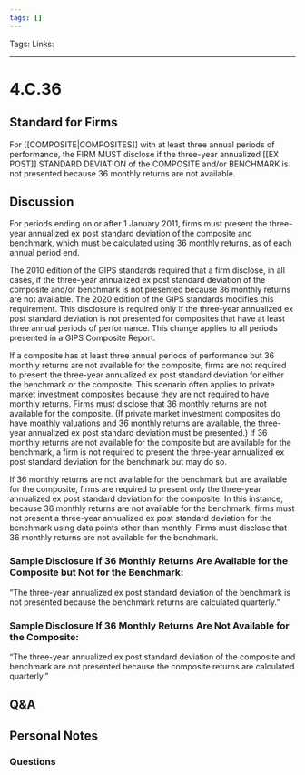 ```yaml
---
tags: []
---
```

Tags:
Links: 
___
# 4.C.36
## Standard for Firms
For [[COMPOSITE|COMPOSITES]] with at least three annual periods of performance, the FIRM MUST disclose if the three-year annualized [[EX POST]] STANDARD DEVIATION of the COMPOSITE and/or BENCHMARK is not presented because 36 monthly returns are not available.
## Discussion
For periods ending on or after 1 January 2011, firms must present the three-year annualized ex post standard deviation of the composite and benchmark, which must be calculated using 36 monthly returns, as of each annual period end.

The 2010 edition of the GIPS standards required that a firm disclose, in all cases, if the three-year annualized ex post standard deviation of the composite and/or benchmark is not presented because 36 monthly returns are not available. The 2020 edition of the GIPS standards modifies this requirement. This disclosure is required only if the three-year annualized ex post standard deviation is not presented for composites that have at least three annual periods of performance. This change applies to all periods presented in a GIPS Composite Report.

If a composite has at least three annual periods of performance but 36 monthly returns are not available for the composite, firms are not required to present the three-year annualized ex post standard deviation for either the benchmark or the composite. This scenario often applies to private market investment composites because they are not required to have monthly returns. Firms must disclose that 36 monthly returns are not available for the composite. (If private market investment composites do have monthly valuations and 36 monthly returns are available, the three-year annualized ex post standard deviation must be presented.) If 36 monthly returns are not available for the composite but are available for the benchmark, a firm is not required to present the three-year annualized ex post standard deviation for the benchmark but may do so.

If 36 monthly returns are not available for the benchmark but are available for the composite, firms are required to present only the three-year annualized ex post standard deviation for the composite. In this instance, because 36 monthly returns are not available for the benchmark, firms must not present a three-year annualized ex post standard deviation for the benchmark using data points other than monthly. Firms must disclose that 36 monthly returns are not available for the benchmark.
### Sample Disclosure If 36 Monthly Returns Are Available for the Composite but Not for the Benchmark:
“The three-year annualized ex post standard deviation of the benchmark is not presented because the benchmark returns are calculated quarterly.”
### Sample Disclosure If 36 Monthly Returns Are Not Available for the Composite:
“The three-year annualized ex post standard deviation of the composite and benchmark are not presented because the composite returns are calculated quarterly.”
## Q&A

## Personal Notes

### Questions